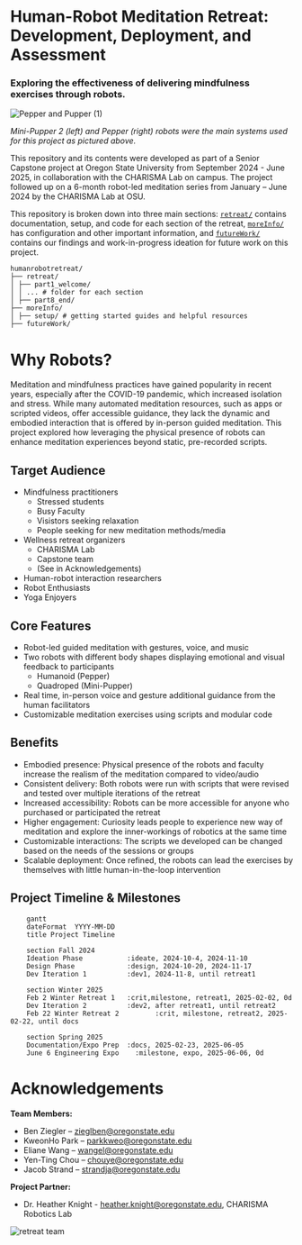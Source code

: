 # Human-Robot Meditation Retreat: Development, Deployment, and Assessment
### Exploring the effectiveness of delivering mindfulness exercises through robots.
![Pepper and Pupper (1)](https://github.com/user-attachments/assets/49448785-82ee-4e6e-9d2b-cd35934d44fe)


_Mini-Pupper 2 (left) and Pepper (right) robots were the main systems used for this project as pictured above._

This repository and its contents were developed as part of a Senior Capstone project at Oregon State University from September 2024 - June 2025, in collaboration with the CHARISMA Lab on campus. The project followed up on a 6-month robot-led meditation series from January – June 2024 by the CHARISMA Lab at OSU.

This repository is broken down into three main sections: [```retreat/```](./retreat/) contains documentation, setup, and code for each section of the retreat, [```moreInfo/```](./moreInfo/) has configuration and other important information, and [```futureWork/```](./futureWork/) contains our findings and work-in-progress ideation for future work on this project.


<!--Update as structure is changed-->
```
humanrobotretreat/
├── retreat/
│ ├── part1_welcome/
│ │ ... # folder for each section
│ ├── part8_end/ 
├── moreInfo/
│ ├── setup/ # getting started guides and helpful resources
├── futureWork/
```

# Why Robots?

Meditation and mindfulness practices have gained popularity in recent years, especially after the COVID-19 pandemic, which increased isolation and stress. While many automated meditation resources, such as apps or scripted videos, offer accessible guidance, they lack the dynamic and embodied interaction that is offered by in-person guided meditation. This project explored how leveraging the physical presence of robots can enhance meditation experiences beyond static, pre-recorded scripts.

## Target Audience
- Mindfulness practitioners
  - Stressed students
  - Busy Faculty
  - Visistors seeking relaxation
  - People seeking for new meditation methods/media
- Wellness retreat organizers
    - CHARISMA Lab
    - Capstone team
    - (See in Acknowledgements) 
- Human-robot interaction researchers
- Robot Enthusiasts
- Yoga Enjoyers

## Core Features
- Robot-led guided meditation with gestures, voice, and music
- Two robots with different body shapes displaying emotional and visual feedback to participants
  - Humanoid (Pepper)
  - Quadroped (Mini-Pupper)
- Real time, in-person voice and gesture additional guidance from the human facilitators
- Customizable meditation exercises using scripts and modular code

## Benefits

- Embodied presence: Physical presence of the robots and faculty increase the realism of the meditation compared to video/audio  
- Consistent delivery: Both robots were run with scripts that were revised and tested over multiple iterations of the retreat
- Increased accessibility: Robots can be more accessible for anyone who purchased or participated the retreat
- Higher engagement: Curiosity leads people to experience new way of meditation and explore the inner-workings of robotics at the same time
- Customizable interactions: The scripts we developed can be changed based on the needs of the sessions or groups
- Scalable deployment: Once refined, the robots can lead the exercises by themselves with little human-in-the-loop intervention


<!--This needs to be updated to just be important milestones, maybe a Gantt chart? -->
## Project Timeline & Milestones

```mermaid
    gantt
    dateFormat  YYYY-MM-DD
    title Project Timeline

    section Fall 2024
    Ideation Phase           :ideate, 2024-10-4, 2024-11-10
    Design Phase             :design, 2024-10-20, 2024-11-17
    Dev Iteration 1          :dev1, 2024-11-8, until retreat1

    section Winter 2025
    Feb 2 Winter Retreat 1   :crit,milestone, retreat1, 2025-02-02, 0d
    Dev Iteration 2          :dev2, after retreat1, until retreat2
    Feb 22 Winter Retreat 2         :crit, milestone, retreat2, 2025-02-22, until docs

    section Spring 2025
    Documentation/Expo Prep  :docs, 2025-02-23, 2025-06-05
    June 6 Engineering Expo    :milestone, expo, 2025-06-06, 0d
```

# Acknowledgements

**Team Members:**
- Ben Ziegler – zieglben@oregonstate.edu
- KweonHo Park – parkkweo@oregonstate.edu
- Eliane Wang – wangel@oregonstate.edu
- Yen-Ting Chou – chouye@oregonstate.edu
- Jacob Strand – strandja@oregonstate.edu

**Project Partner:**
- Dr. Heather Knight - heather.knight@oregonstate.edu,
CHARISMA Robotics Lab

![retreat team](https://github.com/user-attachments/assets/77d1fb80-701d-434a-aa41-ea6c2ea10378)
